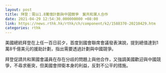 ```yaml
---
layout: post
title: 拜登：需以1.8萬億計劃與中國競爭　冀共和黨人合作
date: 2021-04-29 12:54:30.000000000 +08:00
link: https://news.rthk.hk/rthk/ch/component/k2/1588370-20210429.htm
categories: rthk
---
```


美國總統拜登在上任一百日前夕，首度到國會聯席會議發表演說，提到總值達到1萬8千億美元的援助計劃，指出需要透過計劃與中國競爭。

拜登促請共和黨國會議員在存在分歧的問題上與他合作，又強調美國歡迎與中國競爭，不尋求衝突，但美國會捍衛本身的利益，反對不公平的措施。
